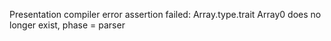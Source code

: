 Presentation compiler error
assertion failed: Array.type.trait Array0 does no longer exist, phase = parser

